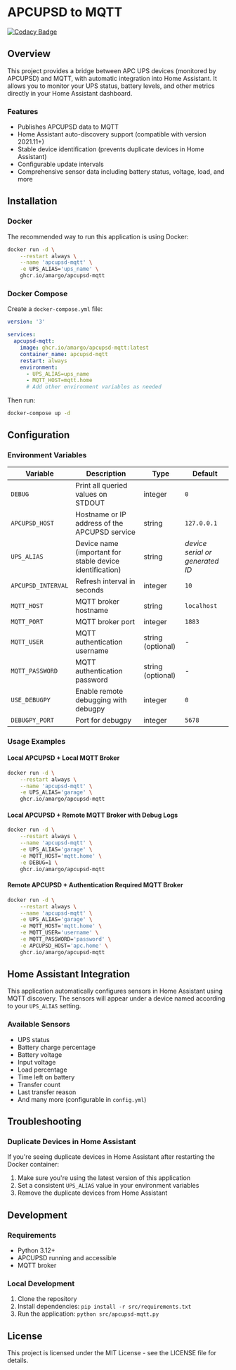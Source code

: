 # APCUPSD to MQTT
[![Codacy Badge](https://app.codacy.com/project/badge/Grade/86679e08d1544d5288653e1ce80486b2)](https://www.codacy.com/gh/amargo/apcupsd-mqtt/dashboard?utm_source=github.com&amp;utm_medium=referral&amp;utm_content=amargo/apcupsd-mqtt&amp;utm_campaign=Badge_Grade)

## Overview

This project provides a bridge between APC UPS devices (monitored by APCUPSD) and MQTT, with automatic integration into Home Assistant. It allows you to monitor your UPS status, battery levels, and other metrics directly in your Home Assistant dashboard.

### Features

- Publishes APCUPSD data to MQTT
- Home Assistant auto-discovery support (compatible with version 2021.11+)
- Stable device identification (prevents duplicate devices in Home Assistant)
- Configurable update intervals
- Comprehensive sensor data including battery status, voltage, load, and more

## Installation

### Docker

The recommended way to run this application is using Docker:

```bash
docker run -d \
    --restart always \
    --name 'apcupsd-mqtt' \
    -e UPS_ALIAS='ups_name' \
    ghcr.io/amargo/apcupsd-mqtt
```

### Docker Compose

Create a `docker-compose.yml` file:

```yaml
version: '3'

services:
  apcupsd-mqtt:
    image: ghcr.io/amargo/apcupsd-mqtt:latest
    container_name: apcupsd-mqtt
    restart: always
    environment:
      - UPS_ALIAS=ups_name
      - MQTT_HOST=mqtt.home
      # Add other environment variables as needed
```

Then run:

```bash
docker-compose up -d
```

## Configuration

### Environment Variables

| Variable | Description | Type | Default |
|----------|-------------|------|--------|
| `DEBUG` | Print all queried values on STDOUT | integer | `0` |
| `APCUPSD_HOST` | Hostname or IP address of the APCUPSD service | string | `127.0.0.1` |
| `UPS_ALIAS` | Device name (important for stable device identification) | string | *device serial or generated ID* |
| `APCUPSD_INTERVAL` | Refresh interval in seconds | integer | `10` |
| `MQTT_HOST` | MQTT broker hostname | string | `localhost` |
| `MQTT_PORT` | MQTT broker port | integer | `1883` |
| `MQTT_USER` | MQTT authentication username | string (optional) | - |
| `MQTT_PASSWORD` | MQTT authentication password | string (optional) | - |
| `USE_DEBUGPY` | Enable remote debugging with debugpy | integer | `0` |
| `DEBUGPY_PORT` | Port for debugpy | integer | `5678` |

### Usage Examples

#### Local APCUPSD + Local MQTT Broker

```bash
docker run -d \
    --restart always \
    --name 'apcupsd-mqtt' \
    -e UPS_ALIAS='garage' \
    ghcr.io/amargo/apcupsd-mqtt
```

#### Local APCUPSD + Remote MQTT Broker with Debug Logs

```bash
docker run -d \
    --restart always \
    --name 'apcupsd-mqtt' \
    -e UPS_ALIAS='garage' \
    -e MQTT_HOST='mqtt.home' \
    -e DEBUG=1 \
    ghcr.io/amargo/apcupsd-mqtt
```

#### Remote APCUPSD + Authentication Required MQTT Broker

```bash
docker run -d \
    --restart always \
    --name 'apcupsd-mqtt' \
    -e UPS_ALIAS='garage' \
    -e MQTT_HOST='mqtt.home' \
    -e MQTT_USER='username' \
    -e MQTT_PASSWORD='password' \
    -e APCUPSD_HOST='apc.home' \
    ghcr.io/amargo/apcupsd-mqtt
```

## Home Assistant Integration

This application automatically configures sensors in Home Assistant using MQTT discovery. The sensors will appear under a device named according to your `UPS_ALIAS` setting.

### Available Sensors

- UPS status
- Battery charge percentage
- Battery voltage
- Input voltage
- Load percentage
- Time left on battery
- Transfer count
- Last transfer reason
- And many more (configurable in `config.yml`)

## Troubleshooting

### Duplicate Devices in Home Assistant

If you're seeing duplicate devices in Home Assistant after restarting the Docker container:

1. Make sure you're using the latest version of this application
2. Set a consistent `UPS_ALIAS` value in your environment variables
3. Remove the duplicate devices from Home Assistant

## Development

### Requirements

- Python 3.12+
- APCUPSD running and accessible
- MQTT broker

### Local Development

1. Clone the repository
2. Install dependencies: `pip install -r src/requirements.txt`
3. Run the application: `python src/apcupsd-mqtt.py`

## License

This project is licensed under the MIT License - see the LICENSE file for details.
